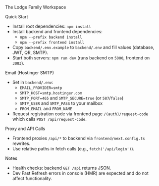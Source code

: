 The Lodge Family Workspace

Quick Start
- Install root dependencies: `npm install`
- Install backend and frontend dependencies:
  - `npm --prefix backend install`
  - `npm --prefix frontend install`
- Copy `backend/.env.example` to `backend/.env` and fill values (database, JWT, QR, SMTP).
- Start both servers: `npm run dev` (runs backend on `5000`, frontend on `3003`).

Email (Hostinger SMTP)
- Set in `backend/.env`:
  - `EMAIL_PROVIDER=smtp`
  - `SMTP_HOST=smtp.hostinger.com`
  - `SMTP_PORT=465` and `SMTP_SECURE=true` (or `587`/`false`)
  - `SMTP_USER` and `SMTP_PASS` to your mailbox
  - `FROM_EMAIL` and `FROM_NAME`
- Request registration code via frontend page `/(auth)/request-code` which calls `POST /api/request-code`.

Proxy and API Calls
- Frontend proxies `/api/*` to backend via `frontend/next.config.ts` rewrites.
- Use relative paths in fetch calls (e.g., `fetch('/api/login')`).

Notes
- Health checks: backend `GET /api` returns JSON.
- Dev Fast Refresh errors in console (HMR) are expected and do not affect functionality.